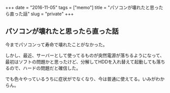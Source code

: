 +++
date = "2016-11-05"
tags =  ["memo"]
title = "パソコンが壊れたと思ったら直った話"
slug = "private"
+++

## パソコンが壊れたと思ったら直った話	

今までパソコンって寿命で壊れたことがなかった。

しかし、最近、サーバーとして使ってるものが突然電源が落ちるようになって、最初はソフトの問題かと思ったけど、分解してHDDを入れ替えて起動しても落ちるので、ハードの問題だと確信した。

でも色々やっているうちに症状がでなくなり、今は普通に使えてる。いみがわからん。
	
